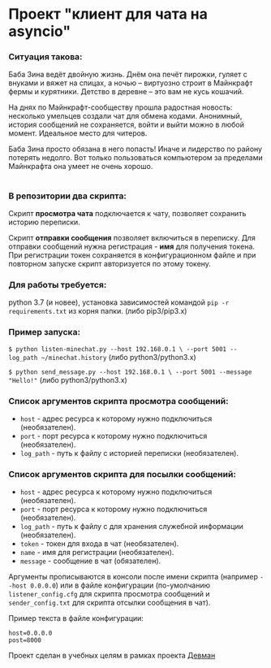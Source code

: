 
# Проект "клиент для чата на asyncio"

### Ситуация такова:

Баба Зина ведёт двойную жизнь. Днём она печёт пирожки, гуляет с внуками и вяжет на спицах, а ночью – виртуозно строит в Майнкрафт фермы и курятники. Детство в деревне – это вам не кусь кошачий.

На днях по Майнкрафт-сообществу прошла радостная новость: несколько умельцев создали чат для обмена кодами. Анонимный, история сообщений не сохраняется, войти и выйти можно в любой момент. Идеальное место для читеров.

Баба Зина просто обязана в него попасть! Иначе и лидерство по району потерять недолго. Вот только пользоваться компьютером за пределами Майнкрафта она умеет не очень хорошо.
# 

### В репозитории два скрипта:
Скрипт **просмотра чата** подключается к чату, позволяет сохранить историю переписки.

Скрипт **отправки сообщения** позволяет включиться в переписку. Для отправки сообщений нужна регистрация - **имя** для получения токена. При регистрации токен сохраняется в конфигурационном файле
 и при повторном запуске скрипт авторизуется по этому токену.


### Для работы требуется:
python 3.7 (и новее), установка зависимостей командой `pip -r requirements.txt` из корня папки. (либо pip3/pip3.x)

### Пример запуска:
`$ python listen-minechat.py --host 192.168.0.1 \
--port 5001 --log_path ~/minechat.history` (либо python3/python3.x)

`$ python send_message.py --host 192.168.0.1 \
--port 5001 --message "Hello!"` (либо python3/python3.x)

### Список аргументов скрипта просмотра сообщений:
* `host` - адрес ресурса к которому нужно подключиться (необязателен).
* `port` - порт ресурса к которому нужно подключиться (необязателен).
* `log_path` - путь к файлу с историей переписки (необязателен).

### Список аргументов скрипта для посылки сообщений:
* `host` - адрес ресурса к которому нужно подключиться (необязателен).
* `port` - порт ресурса к которому нужно подключиться (необязателен).
* `log_path` - путь к файлу с для хранения служебной информации (необязателен).
* `token` - токен для входа в чат (необязателен).
* `name` - имя для регистрации (необязателен).
* `message` - сообщение в чат (обязателен).


Аргументы прописываются в консоли после имени скрипта (например `--host 0.0.0.0`) 
или в файле конфигурации (по-умолчанию `listener_config.cfg` для скрипта просмотра сообщений и `sender_config.txt` для скрипта отсылки сообщения в чат).

Пример текста в файле конфигурации:
```
host=0.0.0.0
post=8000
``` 



Проект сделан в учебных целям в рамках проекта [Девман](dvmn.org)
